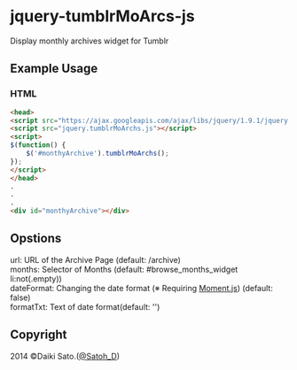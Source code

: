 jquery-tumblrMoArcs-js
======================

Display monthly archives widget for Tumblr

## Example Usage

### HTML

```html
<head>
<script src="https://ajax.googleapis.com/ajax/libs/jquery/1.9.1/jquery.min.js"></script>
<script src="jquery.tumblrMoArchs.js"></script>
<script>
$(function() {
	$('#monthyArchive').tumblrMoArchs();
});
</script>
</head>
.
.
.
<div id="monthyArchive"></div>
```

## Opstions

url: URL of the Archive Page (default: /archive)  
months: Selector of Months (default: #browse_months_widget li:not(.empty))  
dateFormat: Changing the date format (※ Requiring [Moment.js](http://momentjs.com/)) (default: false)  
formatTxt: Text of date format(default: '')

## Copyright

2014 ©Daiki Sato.([@Satoh_D](https://twitter.com/Satoh_D))
